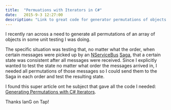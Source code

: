 ```yaml
---
title:  "Permuations with Iterators in C#"
date:   2015-9-3 12:27:00
description: "Link to great code for generator permutations of objects with iterators"
---
```


I recently ran across a need to generate all permutations of an array of objects
in some unit testing I was doing.

The specific situation was testing that, no matter what the order, when certain messages
were picked up by an [NServiceBus][nsbus] [Saga][sagas], that a certain state was consistent after all
messages were received.  Since I explicitly wanted to test the state no matter what order
the messages arrived in, I needed all permutations of those messages so I could send
them to the Saga in each order and test the resulting state.

I found this super article ont he subject that gave all the code I needed: [Generating Permutations with C# Iterators][article].

Thanks IanG on Tap!

[nsbus]:http://particular.net/
[article]:http://www.interact-sw.co.uk/iangblog/2004/09/16/permuterate
[sagas]:particular.net/articles/sagas-in-nservicebus
